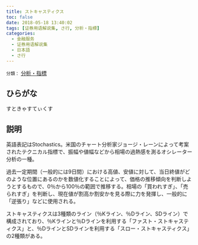 ```yaml
---
title: ストキャスティクス
toc: false
date: 2018-05-18 13:40:02
tags: [证券用语解说集, さ行, 分析・指標]
categories:
  - 金融服务
  - 证券用语解说集
  - 日本語
  - さ行
---
```


`分類：` [分析・指標](/tags/分析・指標/)

## ひらがな

すときゃすてぃくす

## 説明

英語表記はStochastics。米国のチャート分析家ジョージ・レーンによって考案されたテクニカル指標で、振幅や値幅などから相場の過熱感を測るオシレーター分析の一種。

過去一定期間（一般的には9日間）における高値、安値に対して、当日終値がどのような位置にあるのかを数値化することによって、価格の推移傾向を判断しようとするもので、0％から100％の範囲で推移する。相場の「買われすぎ」、「売られすぎ」を判断し、現在値が割高か割安かを見る際に力を発揮し、一般的に「逆張り」などに使用される。

ストキャスティクスは3種類のライン（％Kライン、％Dライン、SDライン）で構成されており、％Kラインと％Dラインを利用する「ファスト・ストキャスティクス」と、％DラインとSDラインを利用する「スロー・ストキャスティクス」の2種類がある。
